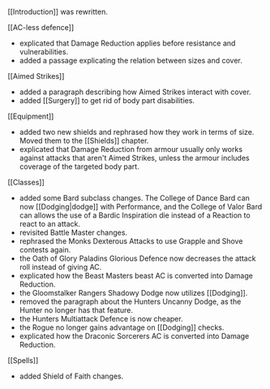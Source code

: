 [[Introduction]] was rewritten.

[[AC-less defence]]
- explicated that Damage Reduction applies before resistance and vulnerabilities.
- added a passage explicating the relation between sizes and cover.

[[Aimed Strikes]]
- added a paragraph describing how Aimed Strikes interact with cover.
- added [[Surgery]] to get rid of body part disabilities.

[[Equipment]]
- added two new shields and rephrased how they work in terms of size. Moved them to the [[Shields]] chapter.
- explicated that Damage Reduction from armour usually only works against attacks that aren't Aimed Strikes, unless the armour includes coverage of the targeted body part.

[[Classes]]
- added some Bard subclass changes. The College of Dance Bard can now [[Dodging|dodge]] with Performance, and the College of Valor Bard can allows the use of a Bardic Inspiration die instead of a Reaction to react to an attack.
- revisited Battle Master changes.
- rephrased the Monks Dexterous Attacks to use Grapple and Shove contests again.
- the Oath of Glory Paladins Glorious Defence now decreases the attack roll instead of giving AC.
- explicated how the Beast Masters beast AC is converted into Damage Reduction.
- the Gloomstalker Rangers Shadowy Dodge now utilizes [[Dodging]].
- removed the paragraph about the Hunters Uncanny Dodge, as the Hunter no longer has that feature.
- the Hunters Multiattack Defence is now cheaper.
- the Rogue no longer gains advantage on [[Dodging]] checks.
- explicated how the Draconic Sorcerers AC is converted into Damage Reduction.

[[Spells]]
- added Shield of Faith changes.